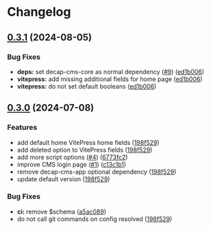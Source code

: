 # Changelog

## [0.3.1](https://github.com/ghostrider-05/vite-plugin-decap-cms/compare/vite-plugin-decap-cms-v0.3.0...vite-plugin-decap-cms-v0.3.1) (2024-08-05)


### Bug Fixes

* **deps:** set decap-cms-core as normal dependency ([#9](https://github.com/ghostrider-05/vite-plugin-decap-cms/issues/9)) ([ed1b006](https://github.com/ghostrider-05/vite-plugin-decap-cms/commit/ed1b00679a6ef0f73bb4914749560c10715fa5eb))
* **vitepress:** add missing additional fields for home page ([ed1b006](https://github.com/ghostrider-05/vite-plugin-decap-cms/commit/ed1b00679a6ef0f73bb4914749560c10715fa5eb))
* **vitepress:** do not set default booleans ([ed1b006](https://github.com/ghostrider-05/vite-plugin-decap-cms/commit/ed1b00679a6ef0f73bb4914749560c10715fa5eb))

## [0.3.0](https://github.com/ghostrider-05/vite-plugin-decap-cms/compare/vite-plugin-decap-cms-v0.2.0...vite-plugin-decap-cms-v0.3.0) (2024-07-08)


### Features

* add default home VitePress home fields ([198f529](https://github.com/ghostrider-05/vite-plugin-decap-cms/commit/198f529b785022d63169b507acd3d9d7afece885))
* add deleted option to VitePress fields ([198f529](https://github.com/ghostrider-05/vite-plugin-decap-cms/commit/198f529b785022d63169b507acd3d9d7afece885))
* add more script options ([#4](https://github.com/ghostrider-05/vite-plugin-decap-cms/issues/4)) ([6773fc2](https://github.com/ghostrider-05/vite-plugin-decap-cms/commit/6773fc20856d6d34cd0d62d65041adc13cf744fb))
* improve CMS login page ([#1](https://github.com/ghostrider-05/vite-plugin-decap-cms/issues/1)) ([c13c1b1](https://github.com/ghostrider-05/vite-plugin-decap-cms/commit/c13c1b167bc01db3c2c707e4f63dbc3729c66948))
* remove decap-cms-app optional dependency ([198f529](https://github.com/ghostrider-05/vite-plugin-decap-cms/commit/198f529b785022d63169b507acd3d9d7afece885))
* update default version ([198f529](https://github.com/ghostrider-05/vite-plugin-decap-cms/commit/198f529b785022d63169b507acd3d9d7afece885))


### Bug Fixes

* **ci:** remove $schema ([a5ac089](https://github.com/ghostrider-05/vite-plugin-decap-cms/commit/a5ac089d577892f1bfff98569794b7a7ed4d1082))
* do not call git commands on config resolved ([198f529](https://github.com/ghostrider-05/vite-plugin-decap-cms/commit/198f529b785022d63169b507acd3d9d7afece885))
